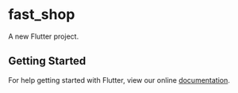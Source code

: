 # fast_shop

A new Flutter project.

## Getting Started

For help getting started with Flutter, view our online
[documentation](https://flutter.io/).
